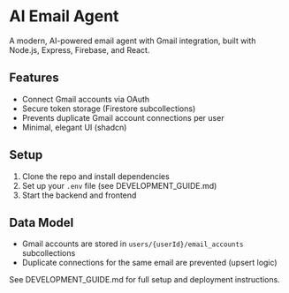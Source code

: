 # AI Email Agent

A modern, AI-powered email agent with Gmail integration, built with Node.js, Express, Firebase, and React.

## Features
- Connect Gmail accounts via OAuth
- Secure token storage (Firestore subcollections)
- Prevents duplicate Gmail account connections per user
- Minimal, elegant UI (shadcn)

## Setup
1. Clone the repo and install dependencies
2. Set up your `.env` file (see DEVELOPMENT_GUIDE.md)
3. Start the backend and frontend

## Data Model
- Gmail accounts are stored in `users/{userId}/email_accounts` subcollections
- Duplicate connections for the same email are prevented (upsert logic)

See DEVELOPMENT_GUIDE.md for full setup and deployment instructions.
